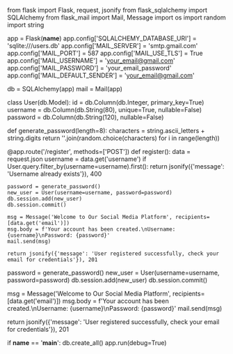 from flask import Flask, request, jsonify
from flask_sqlalchemy import SQLAlchemy
from flask_mail import Mail, Message
import os
import random
import string

app = Flask(__name__)
app.config['SQLALCHEMY_DATABASE_URI'] = 'sqlite:///users.db'
app.config['MAIL_SERVER'] = 'smtp.gmail.com'
app.config['MAIL_PORT'] = 587
app.config['MAIL_USE_TLS'] = True
app.config['MAIL_USERNAME'] = 'your_email@gmail.com'
app.config['MAIL_PASSWORD'] = 'your_email_password'
app.config['MAIL_DEFAULT_SENDER'] = 'your_email@gmail.com'

db = SQLAlchemy(app)
mail = Mail(app)

class User(db.Model):
    id = db.Column(db.Integer, primary_key=True)
    username = db.Column(db.String(80), unique=True, nullable=False)
    password = db.Column(db.String(120), nullable=False)

def generate_password(length=8):
    characters = string.ascii_letters + string.digits
    return ''.join(random.choice(characters) for i in range(length))

@app.route('/register', methods=['POST'])
def register():
    data = request.json
    username = data.get('username')
    if User.query.filter_by(username=username).first():
        return jsonify({'message': 'Username already exists'}), 400
    
    password = generate_password()
    new_user = User(username=username, password=password)
    db.session.add(new_user)
    db.session.commit()

    msg = Message('Welcome to Our Social Media Platform', recipients=[data.get('email')])
    msg.body = f'Your account has been created.\nUsername: {username}\nPassword: {password}'
    mail.send(msg)

    return jsonify({'message': 'User registered successfully, check your email for credentials'}), 201
password = generate_password()
new_user = User(username=username, password=password)
db.session.add(new_user)
db.session.commit()

msg = Message('Welcome to Our Social Media Platform', recipients=[data.get('email')])
msg.body = f'Your account has been created.\nUsername: {username}\nPassword: {password}'
mail.send(msg)

return jsonify({'message': 'User registered successfully, check your email for credentials'}), 201

if __name__ == '__main__':
    db.create_all()
    app.run(debug=True)
